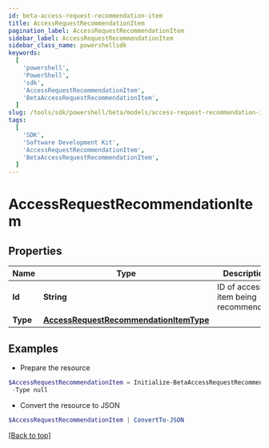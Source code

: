 ```yaml
---
id: beta-access-request-recommendation-item
title: AccessRequestRecommendationItem
pagination_label: AccessRequestRecommendationItem
sidebar_label: AccessRequestRecommendationItem
sidebar_class_name: powershellsdk
keywords:
  [
    'powershell',
    'PowerShell',
    'sdk',
    'AccessRequestRecommendationItem',
    'BetaAccessRequestRecommendationItem',
  ]
slug: /tools/sdk/powershell/beta/models/access-request-recommendation-item
tags:
  [
    'SDK',
    'Software Development Kit',
    'AccessRequestRecommendationItem',
    'BetaAccessRequestRecommendationItem',
  ]
---
```


# AccessRequestRecommendationItem

## Properties

| Name | Type | Description | Notes |
| --- | --- | --- | --- |
| **Id** | **String** | ID of access item being recommended. | [optional] |
| **Type** | [**AccessRequestRecommendationItemType**](access-request-recommendation-item-type) |  | [optional] |

## Examples

- Prepare the resource

```powershell
$AccessRequestRecommendationItem = Initialize-BetaAccessRequestRecommendationItem  -Id 2c9180835d2e5168015d32f890ca1581 `
 -Type null
```

- Convert the resource to JSON

```powershell
$AccessRequestRecommendationItem | ConvertTo-JSON
```

[[Back to top]](#)
